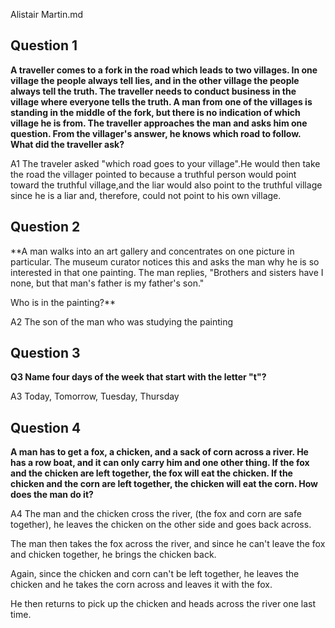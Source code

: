 Alistair Martin.md


## Question 1
**A traveller comes to a fork in the road which leads to two villages. In one village the people always tell lies, and in the other village the people always tell the truth. The traveller needs to conduct business in the village where everyone tells the truth. A man from one of the villages is standing in the middle of the fork, but there is no indication of which village he is from. The traveller approaches the man and asks him one question. From the villager's answer, he knows which road to follow. What did the traveller ask?**

A1 The traveler asked "which road goes to your village".He would then take the road the villager pointed to because a truthful person would point toward the truthful village,and the liar would also point to the truthful village since he is a liar and, therefore, could not point to his own village.


## Question 2
**A man walks into an art gallery and concentrates on one picture in particular. The museum curator notices this and asks the man why he is so interested in that one painting. The man replies, "Brothers and sisters have I none, but that man's father is my father's son."

Who is in the painting?**

A2  The son of the man who was studying the painting



## Question 3
**Q3 Name four days of the week that start with the letter "t"?**

A3 Today, Tomorrow, Tuesday, Thursday 




## Question 4
**A man has to get a fox, a chicken, and a sack of corn across a river. He has a row boat, and it can only carry him and one other thing. If the fox and the chicken are left together, the fox will eat the chicken. If the chicken and the corn are left together, the chicken will eat the corn. How does the man do it?**

A4 The man and the chicken cross the river, (the fox and corn are safe together), he leaves the chicken on the other side and goes back across.

The man then takes the fox across the river, and since he can't leave the fox and chicken together, he brings the chicken back.

Again, since the chicken and corn can't be left together, he leaves the chicken and he takes the corn across and leaves it with the fox.

He then returns to pick up the chicken and heads across the river one last time.